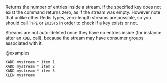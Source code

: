 Returns the number of entries inside a stream. If the specified key does not
exist the command returns zero, as if the stream was empty.
However note that unlike other Redis types, zero-length streams are
possible, so you should call `TYPE` or `EXISTS` in order to check if
a key exists or not.

Streams are not auto-deleted once they have no entries inside (for instance
after an `XDEL` call), because the stream may have consumer groups
associated with it.

@examples

```cli
XADD mystream * item 1
XADD mystream * item 2
XADD mystream * item 3
XLEN mystream
```
